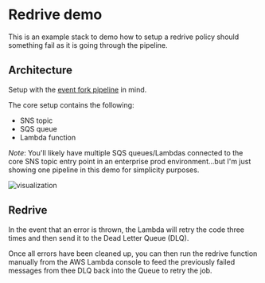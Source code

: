 # Redrive demo
This is an example stack to demo how to setup a redrive policy should something fail as it is going through the pipeline.

## Architecture
Setup with the [event fork pipeline](https://aws.amazon.com/blogs/compute/enriching-event-driven-architectures-with-aws-event-fork-pipelines/) in mind.

The core setup contains the following:
  - SNS topic
  - SQS queue
  - Lambda function

*Note*: You'll likely have multiple SQS queues/Lambdas connected to the core SNS topic entry point in an enterprise prod environment...but I'm just showing one pipeline in this demo for simplicity purposes.

![visualization](https://user-images.githubusercontent.com/12616554/63967578-9526fc80-ca52-11e9-898b-34d85ab5babb.png)

## Redrive
In the event that an error is thrown, the Lambda will retry the code three times and then send it to the Dead Letter Queue (DLQ).

Once all errors have been cleaned up, you can then run the redrive function manually from the AWS Lambda console to feed the previously failed messages from thee DLQ back into the Queue to retry the job.
